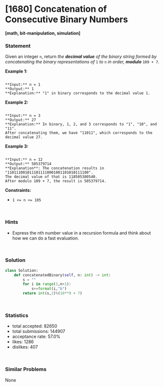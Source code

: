 # [1680] Concatenation of Consecutive Binary Numbers

**[math, bit-manipulation, simulation]**

### Statement

Given an integer `n`, return *the **decimal value** of the binary string formed by concatenating the binary representations of* `1` *to* `n` *in order, **modulo*** `109 + 7`.


**Example 1:**

```

**Input:** n = 1
**Output:** 1
**Explanation:** "1" in binary corresponds to the decimal value 1. 

```

**Example 2:**

```

**Input:** n = 3
**Output:** 27
**Explanation:** In binary, 1, 2, and 3 corresponds to "1", "10", and "11".
After concatenating them, we have "11011", which corresponds to the decimal value 27.

```

**Example 3:**

```

**Input:** n = 12
**Output:** 505379714
**Explanation**: The concatenation results in "1101110010111011110001001101010111100".
The decimal value of that is 118505380540.
After modulo 109 + 7, the result is 505379714.

```

**Constraints:**
* `1 <= n <= 105`


<br>

### Hints

- Express the nth number value in a recursion formula and think about how we can do a fast evaluation.

<br>

### Solution

```py
class Solution:
    def concatenatedBinary(self, n: int) -> int:
        s = ""
        for i in range(1,n+1):
            s+=format(i,"b")
        return int(s,2)%(10**9 + 7)
```

<br>

### Statistics

- total accepted: 82650
- total submissions: 144907
- acceptance rate: 57.0%
- likes: 1286
- dislikes: 407

<br>

### Similar Problems

None
